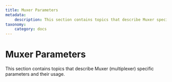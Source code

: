 ```yaml
---
title: Muxer Parameters
metadata:
    description: This section contains topics that describe Muxer specific parameters and their usage.
taxonomy:
    category: docs
---
```


# Muxer Parameters

This section contains topics that describe Muxer (multiplexer) specific parameters and their usage.





